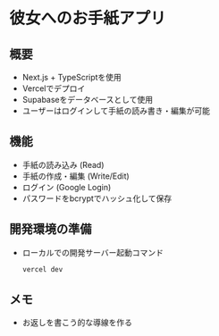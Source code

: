 # 彼女へのお手紙アプリ

## 概要
- Next.js + TypeScriptを使用
- Vercelでデプロイ
- Supabaseをデータベースとして使用
- ユーザーはログインして手紙の読み書き・編集が可能

## 機能
- 手紙の読み込み (Read)
- 手紙の作成・編集 (Write/Edit)
- ログイン (Google Login)
- パスワードをbcryptでハッシュ化して保存

## 開発環境の準備
- ローカルでの開発サーバー起動コマンド
  ```bash
  vercel dev
  ```


## メモ
- お返しを書こう的な導線を作る
